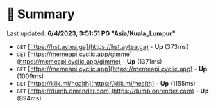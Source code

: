 # 📖 Summary
Last updated: **6/4/2023, 3:51:51 PG "Asia/Kuala_Lumpur"**

- `GET` [https://hst.aytea.ga](https://hst.aytea.ga) - **Up** (373ms)
- `GET` [https://memeapi.cyclic.app/gimme](https://memeapi.cyclic.app/gimme) - **Up** (1371ms)
- `GET` [https://memeapi.cyclic.app](https://memeapi.cyclic.app) - **Up** (1009ms)
- `GET` [https://klik.ml/health](https://klik.ml/health) - **Up** (1155ms)
- `GET` [https://dumb.onrender.com](https://dumb.onrender.com) - **Up** (894ms)
